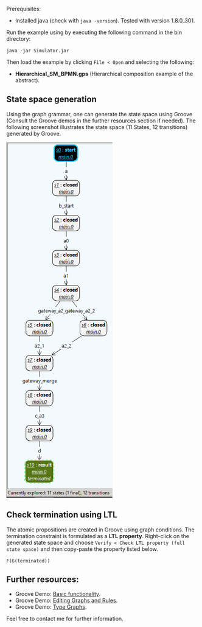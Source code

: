 Prerequisites:
- Installed java (check with ```java -version```). Tested with version 1.8.0_301.

Run the example using by executing the following command in the bin directory:
```
java -jar Simulator.jar
```
Then load the example by clicking ```File < Open``` and selecting the following:
- **Hierarchical_SM_BPMN.gps** (Hierarchical composition example of the abstract).

## State space generation
Using the graph grammar, one can generate the state space using Groove (Consult the Groove demos in the further resources section if needed).
The following screenshot illustrates the state space (11 States, 12 transitions) generated by Groove.

![state space](/groove/bin/Hierarchical_SM_BPMN.gps/statespace.png?raw=true)

## Check termination using LTL
The atomic propositions are created in Groove using graph conditions. The termination constraint is formulated as a **LTL property**.
Right-click on the generated state space and choose ```Verify < Check LTL property (full state space)``` and then copy-paste the property listed below.

```
F(G(terminated))
```

## Further resources:
- Groove Demo: [Basic functionality](https://www.youtube.com/watch?v=R2beaSQ9-NM&t=626s).
- Groove Demo: [Editing Graphs and Rules](https://www.youtube.com/watch?v=R2beaSQ9-NM).
- Groove Demo: [Type Graphs](https://www.youtube.com/watch?v=LTGRS3AYSSM&t=22s).

Feel free to contact me for further information.
